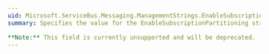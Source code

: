 ```yaml
---
uid: Microsoft.ServiceBus.Messaging.ManagementStrings.EnableSubscriptionPartitioning
summary: Specifies the value for the EnableSubscriptionPartitioning string. 

**Note:** This field is currently unsupported and will be deprecated.
---
```


